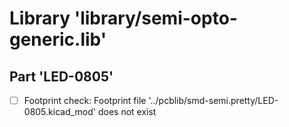 # Library 'library/semi-opto-generic.lib'

## Part 'LED-0805'
- [ ] Footprint check: Footprint file '../pcblib/smd-semi.pretty/LED-0805.kicad_mod' does not exist

